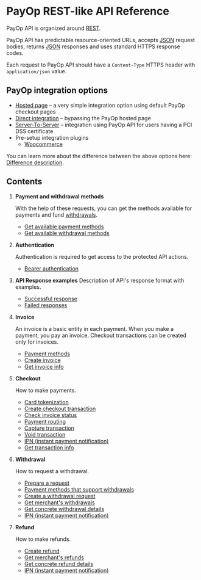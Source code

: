# PayOp REST-like API Reference

PayOp API is organized around [REST](http://en.wikipedia.org/wiki/Representational_State_Transfer).

PayOp API has predictable resource-oriented URLs, accepts [JSON](http://www.json.org/) request bodies,
returns [JSON](http://www.json.org/) responses and uses standard HTTPS response codes.

Each request to PayOp API should have a `Content-Type` HTTPS header with `application/json` value.

## PayOp integration options
   * [Hosted page](https://github.com/Payop/payop-api-doc/blob/master/Integration/hostedPage.md) – a very simple integration option using default PayOp checkout pages
   * [Direct integration](https://github.com/Payop/payop-api-doc/blob/master/Integration/direct.md) – bypassing the PayOp hosted page
   * [Server-To-Server](https://github.com/Payop/payop-api-doc/blob/master/Integration/serverToServer.md) – integration using PayOp API for users having a PCI DSS certificate
   * Pre-setup integration plugins
      * [Woocommerce](https://github.com/Payop/woocommerce-plugin)

You can learn more about the difference between the above options here: [Difference description](https://github.com/Payop/payop-api-doc/blob/master/Integration/difference.md).

## Contents

1. **Payment and withdrawal methods**
   
   With the help of these requests, you can get the methods available for payments and fund [withdrawals](Withdrawal/withdrawal.md).
   * [Get available payment methods](Invoice/getPaymentMethods.md)
   * [Get available withdrawal methods](Withdrawal/paymentMethods.md)
    
1. **Authentication**

   Authentication is required to get access to the protected API actions.

    * [Bearer authentication](Authentication/bearerAuthentication.md)
      
1. **API Response examples**
   Description of API's response format with examples.
   * [Successful response](Response/successResponse.md)
   * [Failed responses](Response/failResponse.md)

1. **Invoice**

   An invoice is a basic entity in each payment. When you make a payment, you pay an invoice. Checkout transactions can be created only for invoices. 
    
    * [Payment methods](Invoice/getPaymentMethods.md)
    * [Create invoice](Invoice/createInvoice.md)
    * [Get invoice info](Invoice/getInvoice.md)
   
1. **Checkout**    

    How to make payments.
   
    * [Card tokenization](Checkout/createCardToken.md)
    * [Create checkout transaction](Checkout/createCheckoutTransaction.md)
    * [Check invoice status](Checkout/checkInvoiceStatus.md)
    * [Payment routing](Checkout/paymentRouting.md)
    * [Capture transaction](Checkout/captureTransaction.md)
    * [Void transaction](Checkout/voidTransaction.md)
    * [IPN (instant payment notification)](Checkout/ipn.md)
    * [Get transaction info](Checkout/getTransaction.md)
    
1. **Withdrawal**

    How to request a withdrawal.
    
    * [Prepare a request](Withdrawal/withdrawal.md)
    * [Payment methods that support withdrawals](Withdrawal/paymentMethods.md)
    * [Create a withdrawal request](Withdrawal/massWithdrawal.md)
    * [Get merchant's withdrawals](Withdrawal/getWithdrawalsList.md)
    * [Get concrete withdrawal details](Withdrawal/getWithdrawal.md)
    * [IPN (instant payment notification)](Withdrawal/withdrawalIpn.md)
   
1. **Refund**
    
    How to make refunds.
    
    * [Create refund](Refund/createRefund.md)
    * [Get merchant's refunds](Refund/getRefundsList.md)
    * [Get concrete refund details](Refund/getRefund.md)
    * [IPN (instant payment notification)](Refund/refundIpn.md)